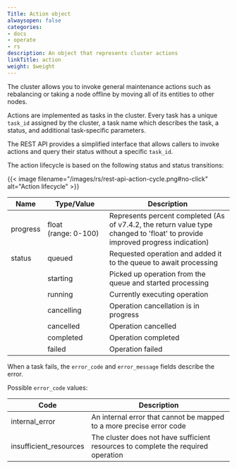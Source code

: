 ```yaml
---
Title: Action object
alwaysopen: false
categories:
- docs
- operate
- rs
description: An object that represents cluster actions
linkTitle: action
weight: $weight
---
```


The cluster allows you to invoke general maintenance actions such as rebalancing or taking a node offline by moving all of its entities to other nodes.

Actions are implemented as tasks in the cluster. Every task has a unique `task_id` assigned by the cluster, a task name which describes the task, a status, and additional task-specific parameters.

The REST API provides a simplified interface that allows callers to invoke actions and query their status without a specific `task_id`.

The action lifecycle is based on the following status and status transitions:

{{< image filename="/images/rs/rest-api-action-cycle.png#no-click" alt="Action lifecycle" >}}

| Name | Type/Value | Description |
|------|------------|-------------|
| progress        | float <nobr>(range: 0-100)</nobr> | Represents percent completed (As of v7.4.2, the return value type changed to 'float' to provide improved progress indication) |
| status          | queued | Requested operation and added it to the queue to await processing |
|                 | starting | Picked up operation from the queue and started processing |
|                 | running | Currently executing operation |
|                 | cancelling | Operation cancellation is in progress |
|                 | cancelled | Operation cancelled |
|                 | completed | Operation completed |
|                 | failed | Operation failed |

When a task fails, the `error_code` and `error_message` fields describe the error.

Possible `error_code` values:

 Code                    | Description                                    |
|-------------------------|------------------------------------------------|
| internal_error          | An internal error that cannot be mapped to a more precise error code
| insufficient_resources  | The cluster does not have sufficient resources to complete the required operation

